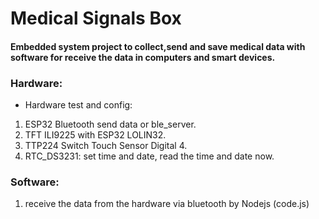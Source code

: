 # Medical Signals Box
#### Embedded system project to collect,send and save medical data with software for receive the data in computers and smart devices.

### Hardware: 
* Hardware test and config:
1. ESP32 Bluetooth send data or ble_server.
2. TFT ILI9225 with ESP32 LOLIN32.
3. TTP224 Switch Touch Sensor Digital 4.
4. RTC_DS3231: set time and date, read the time and date now.

### Software: 
1. receive the data from the hardware via bluetooth by Nodejs (code.js)

